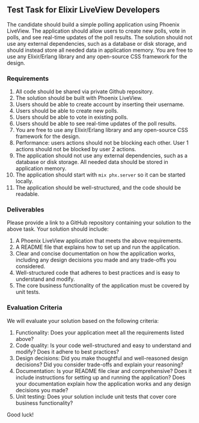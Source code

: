 ## Test Task for Elixir LiveView Developers

The candidate should build a simple polling application using Phoenix LiveView. The application should allow users to create new polls, vote in polls, and see real-time updates of the poll results. The solution should not use any external dependencies, such as a database or disk storage, and should instead store all needed data in application memory. You are free to use any Elixir/Erlang library and any open-source CSS framework for the design.

### Requirements

1. All code should be shared via private Github repository. 
2. The solution should be built with Phoenix LiveView.
3. Users should be able to create account by inserting their username.
4. Users should be able to create new polls.
5. Users should be able to vote in existing polls.
6. Users should be able to see real-time updates of the poll results.
7. You are free to use any Elixir/Erlang library and any open-source CSS framework for the design.
8. Performance: users actions should not be blocking each other. User 1 actions should not be blocked by user 2 actions. 
9. The application should not use any external dependencies, such as a database or disk storage. All needed data should be stored in application memory.
10. The application should start with `mix phx.server` so it can be started locally.
11. The application should be well-structured, and the code should be readable.

### Deliverables

Please provide a link to a GitHub repository containing your solution to the above task. Your solution should include:

1. A Phoenix LiveView application that meets the above requirements.
2. A README file that explains how to set up and run the application.
3. Clear and concise documentation on how the application works, including any design decisions you made and any trade-offs you considered.
4. Well-structured code that adheres to best practices and is easy to understand and modify.
5. The core business functionality of the application must be covered by unit tests.

### Evaluation Criteria

We will evaluate your solution based on the following criteria:

1. Functionality: Does your application meet all the requirements listed above?
2. Code quality: Is your code well-structured and easy to understand and modify? Does it adhere to best practices?
3. Design decisions: Did you make thoughtful and well-reasoned design decisions? Did you consider trade-offs and explain your reasoning?
4. Documentation: Is your README file clear and comprehensive? Does it include instructions for setting up and running the application? Does your documentation explain how the application works and any design decisions you made?
5. Unit testing: Does your solution include unit tests that cover core business functionality?

Good luck!
